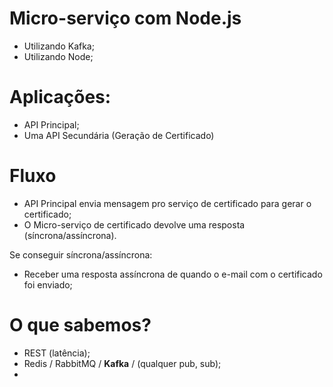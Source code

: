# Micro-serviço com Node.js

- Utilizando Kafka;
- Utilizando Node;

# Aplicações:
- API Principal;
- Uma API Secundária (Geração de Certificado)

# Fluxo
- API Principal envia mensagem pro serviço de certificado para gerar o certificado;
- O Micro-serviço de certificado devolve uma resposta (síncrona/assíncrona).

Se conseguir síncrona/assíncrona:
- Receber uma resposta assíncrona de quando o e-mail com o certificado foi enviado;

# O que sabemos?
 - REST (latência);
 - Redis / RabbitMQ / **Kafka** / (qualquer pub, sub);
 - 